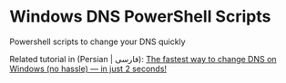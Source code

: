 # Windows DNS PowerShell Scripts

Powershell scripts to change your DNS quickly

Related tutorial in (Persian | فارسی): [The fastest way to change DNS on Windows (no hassle) — in just 2 seconds!](https://vrgl.ir/tBeRP)
